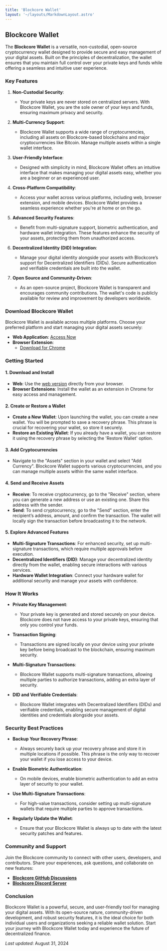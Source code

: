 ```yaml
---
title: 'Blockcore Wallet'
layout: '~/layouts/MarkdownLayout.astro'
---
```


## Blockcore Wallet

The **Blockcore Wallet** is a versatile, non-custodial, open-source cryptocurrency wallet designed to provide secure and easy management of your digital assets. Built on the principles of decentralization, the wallet ensures that you maintain full control over your private keys and funds while offering a seamless and intuitive user experience.

### Key Features

1. **Non-Custodial Security**: 
   - Your private keys are never stored on centralized servers. With Blockcore Wallet, you are the sole owner of your keys and funds, ensuring maximum privacy and security.

2. **Multi-Currency Support**: 
   - Blockcore Wallet supports a wide range of cryptocurrencies, including all assets on Blockcore-based blockchains and major cryptocurrencies like Bitcoin. Manage multiple assets within a single wallet interface.

3. **User-Friendly Interface**: 
   - Designed with simplicity in mind, Blockcore Wallet offers an intuitive interface that makes managing your digital assets easy, whether you are a beginner or an experienced user.

4. **Cross-Platform Compatibility**: 
   - Access your wallet across various platforms, including web, browser extension, and mobile devices. Blockcore Wallet provides a seamless experience whether you're at home or on the go.

5. **Advanced Security Features**: 
   - Benefit from multi-signature support, biometric authentication, and hardware wallet integration. These features enhance the security of your assets, protecting them from unauthorized access.

6. **Decentralized Identity (DID) Integration**: 
   - Manage your digital identity alongside your assets with Blockcore’s support for Decentralized Identifiers (DIDs). Secure authentication and verifiable credentials are built into the wallet.

7. **Open Source and Community-Driven**: 
   - As an open-source project, Blockcore Wallet is transparent and encourages community contributions. The wallet's code is publicly available for review and improvement by developers worldwide.

### Download Blockcore Wallet

Blockcore Wallet is available across multiple platforms. Choose your preferred platform and start managing your digital assets securely:

- **Web Application**: [Access Now](https://wallet.blockcore.net)
- **Browser Extension**: 
  - [Download for Chrome](https://chromewebstore.google.com/detail/blockcore-wallet/peigonhbenoefaeplkpalmafieegnapj)
 

### Getting Started

#### 1. Download and Install
- **Web**: Use the [web version](https://wallet.blockcore.net) directly from your browser.
- **Browser Extensions**: Install the wallet as an extension in Chrome for easy access and management.

#### 2. Create or Restore a Wallet
- **Create a New Wallet**: Upon launching the wallet, you can create a new wallet. You will be prompted to save a recovery phrase. This phrase is crucial for recovering your wallet, so store it securely.
- **Restore an Existing Wallet**: If you already have a wallet, you can restore it using the recovery phrase by selecting the 'Restore Wallet' option.

#### 3. Add Cryptocurrencies
- Navigate to the "Assets" section in your wallet and select "Add Currency". Blockcore Wallet supports various cryptocurrencies, and you can manage multiple assets within the same wallet interface.

#### 4. Send and Receive Assets
- **Receive**: To receive cryptocurrency, go to the "Receive" section, where you can generate a new address or use an existing one. Share this address with the sender.
- **Send**: To send cryptocurrency, go to the "Send" section, enter the recipient’s address, amount, and confirm the transaction. The wallet will locally sign the transaction before broadcasting it to the network.

#### 5. Explore Advanced Features
- **Multi-Signature Transactions**: For enhanced security, set up multi-signature transactions, which require multiple approvals before execution.
- **Decentralized Identifiers (DID)**: Manage your decentralized identity directly from the wallet, enabling secure interactions with various services.
- **Hardware Wallet Integration**: Connect your hardware wallet for additional security and manage your assets with confidence.

### How It Works

- **Private Key Management**: 
  - Your private key is generated and stored securely on your device. Blockcore does not have access to your private keys, ensuring that only you control your funds.

- **Transaction Signing**:
  - Transactions are signed locally on your device using your private key before being broadcast to the blockchain, ensuring maximum security.

- **Multi-Signature Transactions**:
  - Blockcore Wallet supports multi-signature transactions, allowing multiple parties to authorize transactions, adding an extra layer of security.

- **DID and Verifiable Credentials**:
  - Blockcore Wallet integrates with Decentralized Identifiers (DIDs) and verifiable credentials, enabling secure management of digital identities and credentials alongside your assets.

### Security Best Practices

- **Backup Your Recovery Phrase**:
  - Always securely back up your recovery phrase and store it in multiple locations if possible. This phrase is the only way to recover your wallet if you lose access to your device.

- **Enable Biometric Authentication**:
  - On mobile devices, enable biometric authentication to add an extra layer of security to your wallet.

- **Use Multi-Signature Transactions**:
  - For high-value transactions, consider setting up multi-signature wallets that require multiple parties to approve transactions.

- **Regularly Update the Wallet**:
  - Ensure that your Blockcore Wallet is always up to date with the latest security patches and features.

### Community and Support

Join the Blockcore community to connect with other users, developers, and contributors. Share your experiences, ask questions, and collaborate on new features:

- **[Blockcore GitHub Discussions](https://github.com/block-core/blockcore/discussions)**
- **[Blockcore Discord Server](https://discord.blockcore.net)**
 
### Conclusion

Blockcore Wallet is a powerful, secure, and user-friendly tool for managing your digital assets. With its open-source nature, community-driven development, and robust security features, it is the ideal choice for both individual users and organizations seeking a reliable wallet solution. Start your journey with Blockcore Wallet today and experience the future of decentralized finance.

_Last updated_: August 31, 2024
